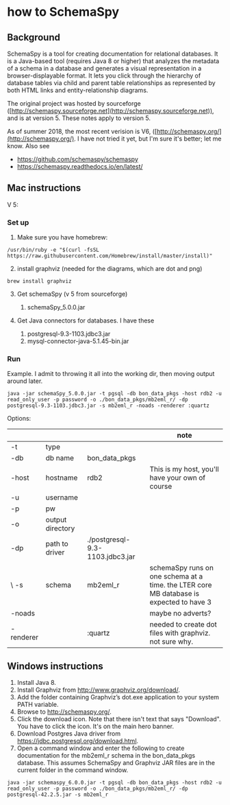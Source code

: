 # how to SchemaSpy

## Background

SchemaSpy is a tool for creating documentation for relational databases.
It is a Java-based tool (requires Java 8 or higher) that analyzes the metadata of a schema in
a database and generates a visual representation in a browser-displayable format.
It lets you click through the hierarchy of database tables via child and parent table
relationships as represented by both HTML links and entity-relationship diagrams.

The original project was hosted by
sourceforge ([http://schemaspy.sourceforge.net](http://schemaspy.sourceforge.net)), and is at
version 5. These notes apply to version 5.

As of summer 2018, the most recent verision is V6, ([http://schemaspy.org/](http://schemaspy.org/).
I have not tried it yet, but I'm sure it's better; let me know. Also see

- https://github.com/schemaspy/schemaspy
- https://schemaspy.readthedocs.io/en/latest/

## Mac instructions

V 5:

### Set up

1. Make sure you have homebrew:

```Shell
/usr/bin/ruby -e "$(curl -fsSL https://raw.githubusercontent.com/Homebrew/install/master/install)"
```

2. install graphviz (needed for the diagrams, which are dot and png)

``` Shell
brew install graphviz
```

3. Get schemaSpy (v 5 from sourceforge)
    1. schemaSpy_5.0.0.jar

4. Get Java connectors for databases. I have these
    1. postgresql-9.3-1103.jdbc3.jar
    1. mysql-connector-java-5.1.45-bin.jar

### Run

Example. I admit to throwing it all into the working dir, then moving output around later.

```Shell
java -jar schemaSpy_5.0.0.jar -t pgsql -db bon_data_pkgs -host rdb2 -u read_only_user -p password -o ./bon_data_pkgs/mb2eml_r/ -dp postgresql-9.3-1103.jdbc3.jar -s mb2eml_r -noads -renderer :quartz
```

Options:

|  |  |  | note|
|--|--|--|--|
| -t | type  |  |
| -db | db name | bon_data_pkgs |  
| -host | hostname | rdb2  |  This is my host, you'll have your own of course |
| -u | username |  |  
| -p | pw | |  
| -o | output directory|  |  
| -dp | path to driver | ./postgresql-9.3-1103.jdbc3.jar |
\ -s | schema | mb2eml_r | schemaSpy runs on one schema at a time. the LTER core MB database is expected to have 3 |
| -noads |  | | maybe no adverts? 
| -renderer | | :quartz |  needed to create dot files with graphviz. not sure why.

## Windows instructions

1. Install Java 8.
1. Install Graphviz from http://www.graphviz.org/download/.
1. Add the folder containing Graphviz’s dot.exe application to your system PATH variable.
1. Browse to http://schemaspy.org/.
1. Click the download icon. Note that there isn't text that says "Download".  You have to click the icon. It's on the main hero banner.
1. Download Postgres Java driver from https://jdbc.postgresql.org/download.html.
1. Open a command window and enter the following to create documentation for the mb2eml_r schema in the bon_data_pkgs database. This assumes SchemaSpy and Graphviz JAR files are in the current folder in the command window.

```Shell
java -jar schemaspy_6.0.0.jar -t pgsql -db bon_data_pkgs -host rdb2 -u read_only_user -p password -o ./bon_data_pkgs/mb2eml_r/ -dp postgresql-42.2.5.jar -s mb2eml_r
```
